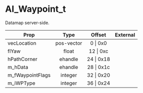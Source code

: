 # AI_Waypoint_t

Datamap server-side.

|Prop|Type|Offset|External|
|---|:-:|:-:|--:|
|vecLocation|pos-vector|0 \| 0x0||
|flYaw|float|12 \| 0xc||
|hPathCorner|ehandle|24 \| 0x18||
|m_hData|ehandle|28 \| 0x1c||
|m_fWaypointFlags|integer|32 \| 0x20||
|m_iWPType|integer|36 \| 0x24||
